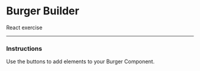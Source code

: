# Burger Builder
React exercise
___

### Instructions

Use the buttons to add elements to your Burger Component.